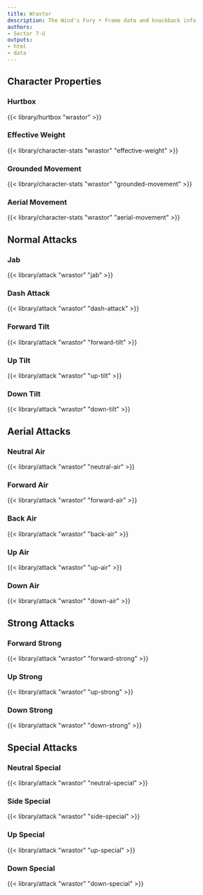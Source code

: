 ```yaml
---
title: Wrastor
description: The Wind's Fury • Frame data and knockback info
authors:
- Sector 7-G
outputs:
- html
- data
---
```


## Character Properties
### Hurtbox
{{< library/hurtbox "wrastor" >}}
### Effective Weight
{{< library/character-stats "wrastor" "effective-weight" >}}
### Grounded Movement
{{< library/character-stats "wrastor" "grounded-movement" >}}
### Aerial Movement
{{< library/character-stats "wrastor" "aerial-movement" >}}

## Normal Attacks
### Jab
{{< library/attack "wrastor" "jab" >}}
### Dash Attack
{{< library/attack "wrastor" "dash-attack" >}}
### Forward Tilt
{{< library/attack "wrastor" "forward-tilt" >}}
### Up Tilt
{{< library/attack "wrastor" "up-tilt" >}}
### Down Tilt
{{< library/attack "wrastor" "down-tilt" >}}

## Aerial Attacks
### Neutral Air
{{< library/attack "wrastor" "neutral-air" >}}
### Forward Air
{{< library/attack "wrastor" "forward-air" >}}
### Back Air
{{< library/attack "wrastor" "back-air" >}}
### Up Air
{{< library/attack "wrastor" "up-air" >}}
### Down Air
{{< library/attack "wrastor" "down-air" >}}

## Strong Attacks
### Forward Strong
{{< library/attack "wrastor" "forward-strong" >}}
### Up Strong
{{< library/attack "wrastor" "up-strong" >}}
### Down Strong
{{< library/attack "wrastor" "down-strong" >}}

## Special Attacks
### Neutral Special
{{< library/attack "wrastor" "neutral-special" >}}
### Side Special
{{< library/attack "wrastor" "side-special" >}}
### Up Special
{{< library/attack "wrastor" "up-special" >}}
### Down Special
{{< library/attack "wrastor" "down-special" >}}

